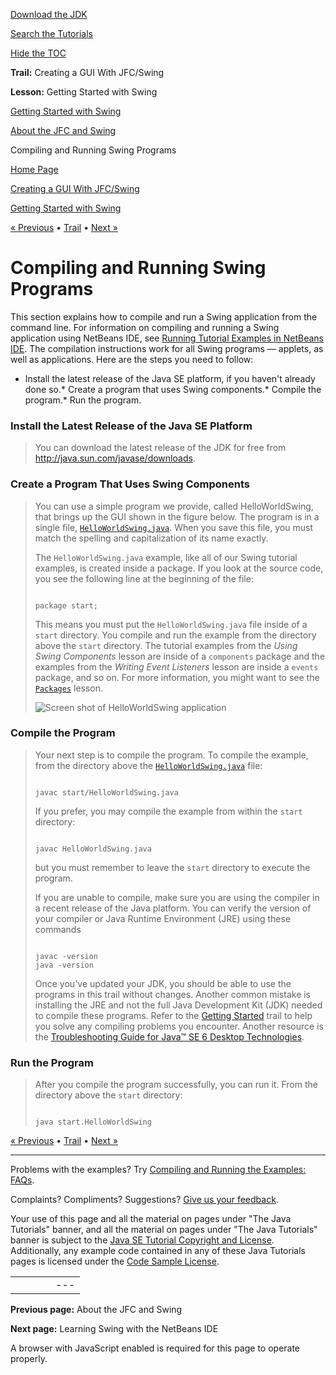 [Download
the JDK](http://java.sun.com/javase/6/download.jsp)
  
[Search the
Tutorials](../../search.html)
  
[Hide the TOC](javascript:toggleLeft())

**Trail:** Creating a GUI With JFC/Swing
  
**Lesson:** Getting Started with Swing

[Getting Started with Swing](index.html)

[About the JFC and Swing](about.html)

Compiling and Running Swing Programs

[Home Page](../../index.html)
>
[Creating a GUI With JFC/Swing](../index.html)
>
[Getting Started with Swing](index.html)

[« Previous](about.html) • [Trail](../TOC.html) • [Next »](../learn/index.html)

# Compiling and Running Swing Programs

This section explains how to compile and run a Swing application
from the command line. For information on compiling and running a
Swing application using NetBeans IDE, see
[Running Tutorial Examples in NetBeans IDE](../../information/examples.html).
The compilation instructions work for all Swing programs — applets,
as well as applications. Here are the steps you need to follow:

* Install the latest release of the Java SE platform, if you haven't
  already done so.* Create a program that uses Swing components.* Compile the program.* Run the program.

### Install the Latest Release of the Java SE Platform

> You can download the latest release of the JDK for free from
> <http://java.sun.com/javase/downloads>.

### Create a Program That Uses Swing Components

> You can use a simple program we provide, called HelloWorldSwing, that brings
> up the GUI shown in the figure below. The program is in a single file,
> [`HelloWorldSwing.java`](../examples/start/HelloWorldSwingProject/src/start/HelloWorldSwing.java). When you save this file, you must match the spelling and
> capitalization of its name exactly.
>
> The `HelloWorldSwing.java` example, like all of our Swing
> tutorial examples, is created inside a package. If you look at the source code,
> you see the following line at the beginning of the file:
>
> ```
>
> package start;
>
> ```
>
> This means you must put the `HelloWorldSwing.java` file inside
> of a `start` directory. You compile and run the example from the
> directory above the `start` directory.
> The tutorial examples from the *Using Swing Components*
> lesson are inside of a `components` package and the examples
> from the *Writing Event Listeners* lesson are inside a
> `events` package, and so on.
> For more information, you might want to see the
> [`Packages`](../../java/package/index.html) lesson.
>
> ![Screen shot of HelloWorldSwing application](../../figures/uiswing/learn/1helloworldswing.png)

### Compile the Program

> Your next step is to compile the program. To compile the example, from the
> directory above the
> [`HelloWorldSwing.java`](../examples/start/HelloWorldSwingProject/src/start//HelloWorldSwing.java) file:
>
> ```
>
> javac start/HelloWorldSwing.java
>
> ```
>
> If you prefer, you may compile the example from within the
> `start` directory:
>
> ```
>
> javac HelloWorldSwing.java
>
> ```
>
> but you must remember to leave the `start` directory to
> execute the program.
>
> If you are unable to compile, make sure you are using the compiler in a
> recent release of the Java platform.
> You can verify the version of your compiler or Java Runtime Environment (JRE)
> using these commands
>
> ```
>
> javac -version
> java -version
>
> ```
>
> Once you've updated your JDK,
> you should be able to use the programs in this trail without changes.
> Another common mistake is installing the JRE
> and not the full Java Development Kit (JDK) needed to compile
> these programs. Refer to the
> [Getting Started](../../getStarted/index.html) trail to help you solve any compiling problems you encounter.
> Another resource is the
> [Troubleshooting Guide for Java™ SE 6
> Desktop Technologies](http://java.sun.com/javase/6/webnotes/trouble/TSG-Desktop/html/index.html).

### Run the Program

> After you compile the program successfully, you can run it.
> From the directory above the `start` directory:
>
> ```
>
> java start.HelloWorldSwing
>
> ```

[« Previous](about.html)
•
[Trail](../TOC.html)
•
[Next »](../learn/index.html)

---

Problems with the examples? Try [Compiling and Running
the Examples: FAQs](../../information/run-examples.html).
  
Complaints? Compliments? Suggestions? [Give
us your feedback](http://download.oracle.com/javase/feedback.html).

Your use of this page and all the material on pages under "The Java Tutorials" banner,
and all the material on pages under "The Java Tutorials" banner is subject to the [Java SE Tutorial Copyright
and License](../../information/license.html).
Additionally, any example code contained in any of these Java
Tutorials pages is licensed under the
[Code
Sample License](http://developers.sun.com/license/berkeley_license.html).

|  |  |  |  |  |
| --- | --- | --- | --- | --- |
| |  |  | | --- | --- | | duke image | Oracle logo | | [About Oracle](http://www.oracle.com/us/corporate/index.html) | [Oracle Technology Network](http://www.oracle.com/technology/index.html) | [Terms of Service](https://www.samplecode.oracle.com/servlets/CompulsoryClickThrough?type=TermsOfService) | Copyright © 1995, 2011 Oracle and/or its affiliates. All rights reserved. |

**Previous page:** About the JFC and Swing
  
**Next page:** Learning Swing with the NetBeans IDE




A browser with JavaScript enabled is required for this page to operate properly.